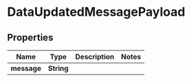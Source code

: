 
# DataUpdatedMessagePayload

## Properties
Name | Type | Description | Notes
------------ | ------------- | ------------- | -------------
**message** | **String** |  | 



